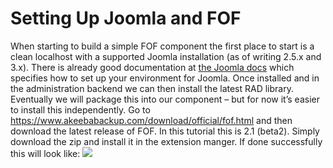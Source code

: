 Setting Up Joomla and FOF
==========================================

When starting to build a simple FOF component the first place to start is a clean localhost with a supported Joomla installation (as of writing 2.5.x and 3.x). 
There is already good documentation at <a href="http://docs.joomla.org/Installing_Joomla">the Joomla docs</a> which specifies how to set up your environment for Joomla.
Once installed and in the administration backend we can then install the latest RAD library. Eventually we will package this into our component – but for now it’s easier to install this independently. Go to <a href="https://www.akeebabackup.com/download/official/fof.html">https://www.akeebabackup.com/download/official/fof.html</a> and then download the latest release of FOF. In this tutorial this is 2.1 (beta2). Simply download the zip and install it in the extension manger. If done successfully this will look like:
<img src="../../../fof/docs/assets/img/fof-install.png" />
